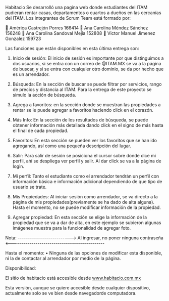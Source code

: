 Habitacio
Se desarrolló una pagina web donde estudiantes del ITAM pudieran rentar casas, departamentos o cuartos a dueños en las cercanías del ITAM.
Los integrantes de Scrum Team está formado por:

	América Castrejón Porres		166414
	Ana Carolina Méndez Sánchez	156248
	Ana Carolina Sandoval Mejía	152808
	Victor Manuel Jimenez Gonzalez 	159723

Las funciones que están disponibles en esta última entrega son:


1.	Inicio de sesión: El inicio de sesión es importante por que distinguimos a dos usuarios, si se entra con un correo de @ITAM.MX se va a la página de buscar, y si se entra con cualquier otro dominio, se da por hecho que es un arrendador.

2.	Búsqueda: En la sección de buscar se puede filtrar por servicios, rango de precios y distancia al ITAM. Para la entrega de este proyecto se simulo la acción de búsqueda.

3.	Agrega a favoritos: en la sección donde se muestran las propiedades a rentar se le puede agregar a favoritos haciendo click en el corazón.

4.	Más Info: En la sección de los resultados de búsqueda, se puede obtener información más detallada dando click en el signo de más hasta el final de cada propiedad.

5.	Favoritos: En esta sección se pueden ver los favoritos que se han ido agregando, así como una pequeña descripción del lugar.

6.	Salir: Para salir de sesión se posiciona el cursor sobre donde dice mi perfil, ahí se despliega ver perfil y salir. Al dar click se va a la página de login.

7.	Mi perfil: Tanto el estudiante como el arrendador tendrán un perfil con información básica e información adicional dependiendo de que tipo de usuario se trate.

8.	Mis Propiedades: Al iniciar sesión como arrendador, se va directo a la página de mis propiedades(previamente se ha dado de alta alguna). Hasta el momento, no se puede modificar información de la propiedad.

9.	Agregar propiedad: En esta sección se elige la información de la propiedad que se va a dar de alta, en este ejemplo se subieron algunas imágenes muestra para la funcionalidad de agregar foto.

Nota:
-------------------------->   Al ingresar, no poner ninguna contraseña   <----------------------------------------------

Hasta el momento:
•	Ninguna de las opciones de modificar esta disponible, ni la de contactar al arrendador por medio de la página.


Disponibilidad:

El sitio de habitacio está accesible desde www.habitacio.com.mx

Esta versión, aunque se quiere accesible desde cualquier dispositivo, actualmente solo se ve bien desde navegadorde computadora.


